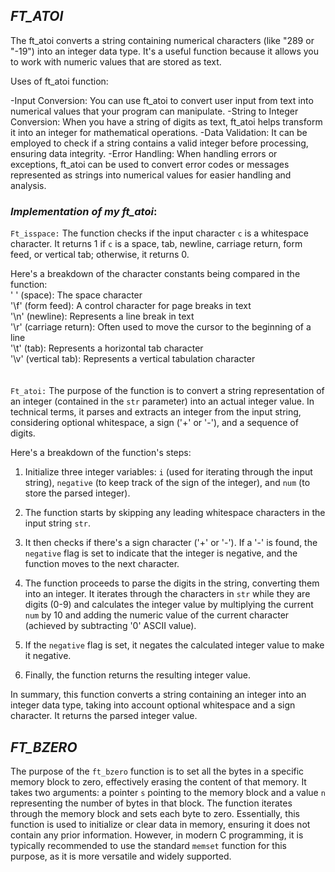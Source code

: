 ##  *FT_ATOI*

The ft_atoi converts a string containing numerical characters (like "289 or "-19") into an integer data
type. It's a useful function because it allows you to work with numeric values that are stored as text.

Uses of ft_atoi function:
   
-Input Conversion: You can use ft_atoi to convert user input from text into numerical values that your program can manipulate.
-String to Integer Conversion: When you have a string of digits as text, ft_atoi helps transform it into an integer for mathematical operations.
-Data Validation: It can be employed to check if a string contains a valid integer before processing, ensuring data integrity.
-Error Handling: When handling errors or exceptions, ft_atoi can be used to convert error codes or messages represented as strings into numerical values for easier handling and analysis.

### *Implementation of my ft_atoi*:
    

`Ft_isspace:` 
The function checks if the input character `c` is a whitespace character. It returns 1 if `c` is a space, 
tab, newline, carriage return, form feed, or vertical tab; otherwise, it returns 0.

Here's a breakdown of the character constants being compared in the function:<br>
' ' (space): The space character<br>
'\f' (form feed): A control character for page breaks in text<br>
'\n' (newline): Represents a line break in text<br>
'\r' (carriage return): Often used to move the cursor to the beginning of a line<br>
'\t' (tab): Represents a horizontal tab character<br>
'\v' (vertical tab): Represents a vertical tabulation character<br>
<br><br>
`Ft_atoi:`
The purpose of the function is to convert a string representation of an integer (contained in the `str` parameter) into an actual integer value.
In technical terms, it parses and extracts an integer from the input string, considering optional whitespace, a sign ('+' or '-'), and a sequence of digits.

Here's a breakdown of the function's steps:

1. Initialize three integer variables: `i` (used for iterating through the input string), `negative` (to keep track of the sign of the integer), and `num` (to store the parsed integer).

2. The function starts by skipping any leading whitespace characters in the input string `str`.

3. It then checks if there's a sign character ('+' or '-'). If a '-' is found, the `negative` flag is set to indicate that the integer is negative, and the function moves to the next character.

4. The function proceeds to parse the digits in the string, converting them into an integer. It iterates through the characters in `str` while they are digits (0-9) and calculates the integer value by multiplying the current `num` by 10 and adding the numeric value of the current character (achieved by subtracting '0' ASCII value).

5. If the `negative` flag is set, it negates the calculated integer value to make it negative.

6. Finally, the function returns the resulting integer value.

In summary, this function converts a string containing an integer into an integer data type, taking into account optional whitespace and a sign character. It returns the parsed integer value.

## *FT_BZERO*

The purpose of the `ft_bzero` function is to set all the bytes in a specific memory block to zero, effectively erasing the content of that memory. It takes two arguments: a pointer `s` pointing to the memory block and a value `n` representing the number of bytes in that block. The function iterates through the memory block and sets each byte to zero. Essentially, this function is used to initialize or clear data in memory, ensuring it does not contain any prior information. However, in modern C programming, it is typically recommended to use the standard `memset` function for this purpose, as it is more versatile and widely supported.

